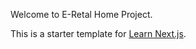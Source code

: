 Welcome to E-Retal Home Project.

This is a starter template for [Learn Next.js](https://nextjs.org/learn).
